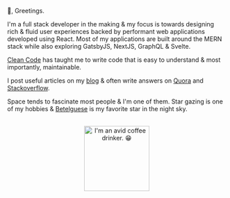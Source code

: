 👋, Greetings.

I'm a full stack developer in the making & my focus is towards designing rich & fluid user experiences backed by performant web applications developed using React. Most of my applications are built around the MERN stack while also exploring GatsbyJS, NextJS, GraphQL & Svelte.

[Clean Code](https://www.amazon.in/dp/0132350882) has taught me to write code that is easy to understand & most importantly, maintainable.

I post useful articles on my [blog](https://kasipavankumar.in/blog/) & often write answers on [Quora](https://www.quora.com/profile/D-Kasi-Pavan-Kumar) and [Stackoverflow](https://stackoverflow.com/users/7469926/kasipavankumar?tab=answers).

Space tends to fascinate most people & I'm one of them. Star gazing is one of my hobbies & [Betelguese](https://en.wikipedia.org/wiki/Betelgeuse) is my favorite star in the night sky.

<div align="center">

<br />

<img alt="I'm an avid coffee drinker. 😁" src="https://storage.googleapis.com/isometriclove.appspot.com/tea_S.png" loading="lazy" height="150" width="150">

</div>
